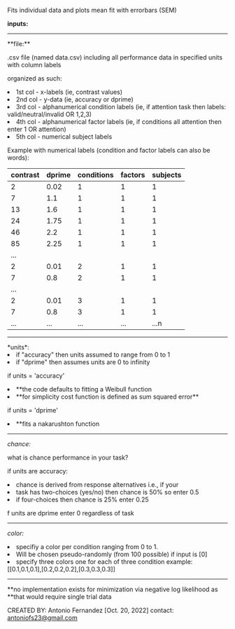 Fits individual data and plots mean fit with errorbars (SEM) 

**inputs:** 
<hr/>
**file:**    

.csv file (named data.csv) including all performance data in specified units with column labels

organized as such: 
<li>1st col - x-labels (ie, contrast values)
<li>2nd col - y-data   (ie, accuracy or dprime)
<li>3rd col - alphanumerical condition labels (ie, if attention task then labels: valid/neutral/invalid OR 1,2,3)
<li>4th col - alphanumerical factor labels (ie, if conditions all attention then enter 1 OR attention)
<li> 5th col - numerical subject labels

Example with numerical labels (condition and factor labels can also be words):

| contrast | dprime | conditions | factors| subjects |
| -------- | ------ | ---------- | ------ | -------- |     
|     2    |    0.02|        1   |      1 |       1  |
|     7    |     1.1|         1  |      1 |       1  |
|        13|     1.6|         1  |      1 |       1  |
|        24|    1.75|        1   |      1 |       1  |
|        46|    2.2 |        1   |      1 |       1  |
|        85|   2.25 |       1    |     1  |      1   |
|      ... |        |            |        |          |
|        2 |   0.01 |       2    |       1|        1 |
|        7 |   0.8  |       2    |       1|        1 |
|       ...|        |            |        |          |
|        2 |   0.01 |       3    |       1|        1 |
|        7 |   0.8  |        3   |       1|        1 |
|       ...|   ...  |       ...  |    ... |     ...n |
        
<hr/>
*units*: 
<li>if "accuracy" then units assumed to range from 0 to 1
<li>if "dprime" then assumes units are 0 to infinity

if units = 'accuracy'
<li>**the code defaults to fitting a Weibull function
<li>**for simplicity cost function is defined as sum squared error**

if units = 'dprime'
<li>**fits a nakarushton function
<hr/>

*chance:* 

what is chance performance in your task? 

if units are accuracy:
<li>chance is derived from response alternatives i.e., if your
<li>task has two-choices (yes/no) then chance is 50% so enter 0.5
<li>if four-choices then chance is 25%  enter 0.25

f units are dprime enter 0 regardless of task
<hr/>

*color:*

<li>specifiy a color per condition ranging from 0 to 1. 
<li>Will be chosen pseudo-randomly (from 100 possible)  if input is [0]
<li>specify three colors one for each of three condition example:
[[0.1,0.1,0.1],[0.2,0.2,0.2],[0.3,0.3,0.3]]
 <hr/>
   
**no implementation exists for minimization via negative log likelihood as
**that would require single trial data

CREATED BY: Antonio Fernandez [Oct. 20, 2022]
contact: antoniofs23@gmail.com